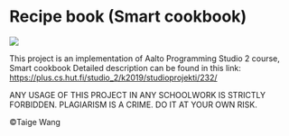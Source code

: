 # Recipe book (Smart cookbook)
![](https://img.shields.io/github/languages/top/xiaoxiaobt/Recipe-book---Studio2)

This project is an implementation of Aalto Programming Studio 2 course, Smart cookbook
Detailed description can be found in this link:
https://plus.cs.hut.fi/studio_2/k2019/studioprojekti/232/

ANY USAGE OF THIS PROJECT IN ANY SCHOOLWORK IS STRICTLY FORBIDDEN.
PLAGIARISM IS A CRIME. DO IT AT YOUR OWN RISK.

©Taige Wang


